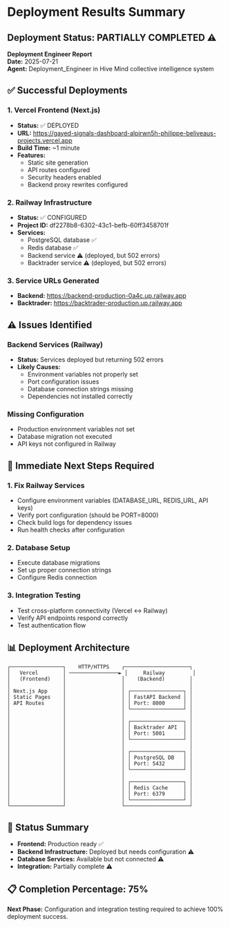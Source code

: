 # Deployment Results Summary

## Deployment Status: PARTIALLY COMPLETED ⚠️

**Deployment Engineer Report**  
**Date:** 2025-07-21  
**Agent:** Deployment_Engineer in Hive Mind collective intelligence system

## ✅ Successful Deployments

### 1. Vercel Frontend (Next.js)
- **Status:** ✅ DEPLOYED
- **URL:** https://gayed-signals-dashboard-alpirwn5h-philippe-beliveaus-projects.vercel.app
- **Build Time:** ~1 minute
- **Features:** 
  - Static site generation
  - API routes configured
  - Security headers enabled
  - Backend proxy rewrites configured

### 2. Railway Infrastructure
- **Status:** ✅ CONFIGURED
- **Project ID:** df2278b8-6302-43c1-befb-60ff3458701f
- **Services:**
  - PostgreSQL database ✅
  - Redis database ✅
  - Backend service ⚠️ (deployed, but 502 errors)
  - Backtrader service ⚠️ (deployed, but 502 errors)

### 3. Service URLs Generated
- **Backend:** https://backend-production-0a4c.up.railway.app
- **Backtrader:** https://backtrader-production.up.railway.app

## ⚠️ Issues Identified

### Backend Services (Railway)
- **Status:** Services deployed but returning 502 errors
- **Likely Causes:**
  - Environment variables not properly set
  - Port configuration issues
  - Database connection strings missing
  - Dependencies not installed correctly

### Missing Configuration
- Production environment variables not set
- Database migration not executed
- API keys not configured in Railway

## 🔧 Immediate Next Steps Required

### 1. Fix Railway Services
- Configure environment variables (DATABASE_URL, REDIS_URL, API keys)
- Verify port configuration (should be PORT=8000)
- Check build logs for dependency issues
- Run health checks after configuration

### 2. Database Setup
- Execute database migrations
- Set up proper connection strings
- Configure Redis connection

### 3. Integration Testing
- Test cross-platform connectivity (Vercel ↔ Railway)
- Verify API endpoints respond correctly
- Test authentication flow

## 📊 Deployment Architecture

```
┌─────────────────┐    HTTP/HTTPS    ┌─────────────────────┐
│   Vercel        │ ────────────────► │     Railway         │
│   (Frontend)    │                  │    (Backend)        │
│                 │                  │                     │
│ Next.js App     │                  │ ┌─────────────────┐ │
│ Static Pages    │                  │ │ FastAPI Backend │ │
│ API Routes      │                  │ │ Port: 8000      │ │
│                 │                  │ └─────────────────┘ │
│                 │                  │                     │
│                 │                  │ ┌─────────────────┐ │
│                 │                  │ │ Backtrader API  │ │
│                 │                  │ │ Port: 5001      │ │
│                 │                  │ └─────────────────┘ │
│                 │                  │                     │
│                 │                  │ ┌─────────────────┐ │
│                 │                  │ │ PostgreSQL DB   │ │
│                 │                  │ │ Port: 5432      │ │
│                 │                  │ └─────────────────┘ │
│                 │                  │                     │
│                 │                  │ ┌─────────────────┐ │
│                 │                  │ │ Redis Cache     │ │
│                 │                  │ │ Port: 6379      │ │
│                 │                  │ └─────────────────┘ │
└─────────────────┘                  └─────────────────────┘
```

## 🚧 Status Summary

- **Frontend:** Production ready ✅
- **Backend Infrastructure:** Deployed but needs configuration ⚠️
- **Database Services:** Available but not connected ⚠️
- **Integration:** Partially complete ⚠️

## 📋 Completion Percentage: 75%

**Next Phase:** Configuration and integration testing required to achieve 100% deployment success.
